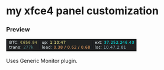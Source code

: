 # my xfce4 panel customization

### Preview

![preview](panel_preview.png)

Uses Generic Monitor plugin.

